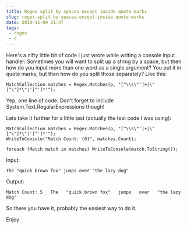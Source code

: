 ---title: Regex split by spaces except inside quote marksslug: regex-split-by-spaces-except-inside-quote-marksdate: 2010-11-09 21:47tags:  - regex - c---Here's a nifty little bit of code I just wrote while writing a console input handler. Sometimes you will want to split up a string by a space, but then how do you input more than one word as a single argument? You put it in quote marks, but then how do you split those separately? Like this:

    MatchCollection matches = Regex.Matches(p, "[^\\s\"']+|\"[^\"]*\"|'[^']*'");

Yep, one line of code. Don't forget to include System.Text.RegularExpressions though!

Lets take it further for a little test (actually the test code I was using):

    MatchCollection matches = Regex.Matches(p, "[^\\s\"']+|\"[^\"]*\"|'[^']*'");
    WriteToConsole("Match Count: {0}", matches.Count);

    foreach (Match match in matches) WriteToConsole(match.ToString());

Input:

`The "quick brown fox" jumps over "the lazy dog"`

Output:

`Match Count: 5  
 The  
 "quick brown fox"  
 jumps  
 over  
 "the lazy dog"`

So there you have it, probably the easiest way to do it.

Enjoy